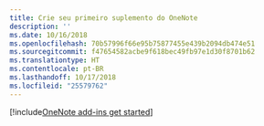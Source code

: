 ```yaml
---
title: Crie seu primeiro suplemento do OneNote
description: ''
ms.date: 10/16/2018
ms.openlocfilehash: 70b57996f66e95b75877455e439b2094db474e51
ms.sourcegitcommit: f47654582acbe9f618bec49fb97e1d30f8701b62
ms.translationtype: HT
ms.contentlocale: pt-BR
ms.lasthandoff: 10/17/2018
ms.locfileid: "25579762"
---
```

[!include[OneNote add-ins get started](../includes/file-get-started-onenote.md)]